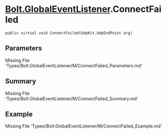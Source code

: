 # [Bolt.GlobalEventListener](Types/Bolt.GlobalEventListener.md).ConnectFailed
`public virtual void ConnectFailed(UdpKit.UdpEndPoint arg)`
## Parameters
Missing File 'Types/Bolt.GlobalEventListener/M/ConnectFailed_Parameters.md'
## Summary
Missing File 'Types/Bolt.GlobalEventListener/M/ConnectFailed_Summary.md'
## Example
Missing File 'Types/Bolt.GlobalEventListener/M/ConnectFailed_Example.md'
